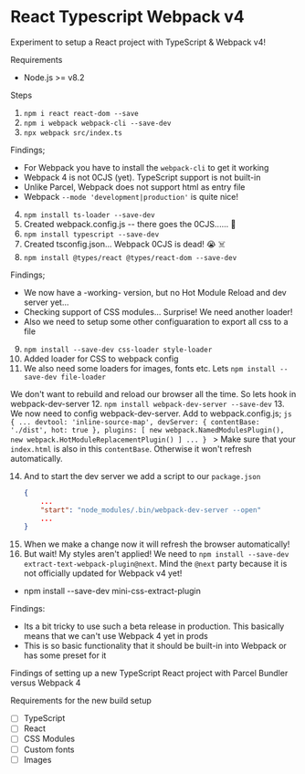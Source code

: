 # React Typescript Webpack v4

Experiment to setup a React project with TypeScript & Webpack v4!

Requirements
* Node.js >= v8.2


Steps
1. `npm i react react-dom --save`
2. `npm i webpack webpack-cli --save-dev`
3. `npx webpack src/index.ts`

Findings;
* For Webpack you have to install the `webpack-cli` to get it working
* Webpack 4 is not 0CJS (yet). TypeScript support is not built-in
* Unlike Parcel, Webpack does not support html as entry file
* Webpack `--mode 'development|production'` is quite nice!

4. `npm install ts-loader --save-dev`
5. Created webpack.config.js -- there goes the 0CJS...... 🤯
6. `npm install typescript --save-dev`
7. Created tsconfig.json... Webpack 0CJS is dead! 😭 ☠️
8. `npm install @types/react @types/react-dom --save-dev`

Findings;
* We now have a -working- version, but no Hot Module Reload and dev server yet...
* Checking support of CSS modules... Surprise! We need another loader!
* Also we need to setup some other configuaration to export all css to a file

9. `npm install --save-dev css-loader style-loader`
10. Added loader for CSS to webpack config
11. We also need some loaders for images, fonts etc. Lets `npm install --save-dev file-loader`



We don't want to rebuild and reload our browser all the time. So lets hook in webpack-dev-server
12. `npm install webpack-dev-server --save-dev`
13. We now need to config webpack-dev-server. Add to webpack.config.js;
    ```js
    {
        ...
        devtool: 'inline-source-map',
        devServer: {
            contentBase: './dist',
            hot: true
        },
        plugins: [
            new webpack.NamedModulesPlugin(),
            new webpack.HotModuleReplacementPlugin()
        ]
        ...
    }
    ```
    > Make sure that your `index.html` is also in this `contentBase`. Otherwise it won't refresh automatically.

14. And to start the dev server we add a script to our `package.json`
    ```json
    {
        ...
        "start": "node_modules/.bin/webpack-dev-server --open"
        ...
    }
    ```
15. When we make a change now it will refresh the browser automatically!
16. But wait! My styles aren't applied! We need to `npm install --save-dev extract-text-webpack-plugin@next`. Mind the `@next` party because it is not officially updated for Webpack v4 yet!



- npm install --save-dev mini-css-extract-plugin

Findings:
* Its a bit tricky to use such a beta release in production. This basically means that we can't use Webpack 4 yet in prods
* This is so basic functionality that it should be built-in into Webpack or has some preset for it













Findings of setting up a new TypeScript React project with Parcel Bundler versus Webpack 4

Requirements for the new build setup
- [ ] TypeScript
- [ ] React
- [ ] CSS Modules
- [ ] Custom fonts
- [ ] Images
